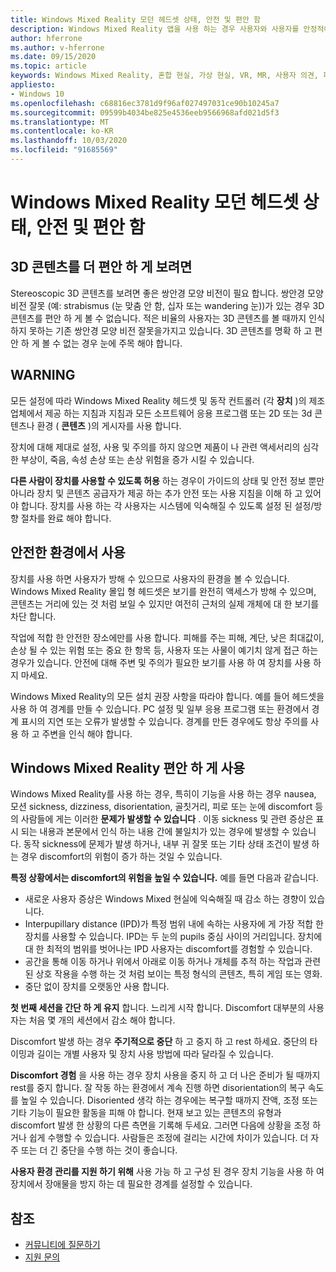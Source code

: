 ```yaml
---
title: Windows Mixed Reality 모던 헤드셋 상태, 안전 및 편안 함
description: Windows Mixed Reality 앱을 사용 하는 경우 사용자와 사용자를 안정적이 고 안전 하며 편안 하 게 유지 하는 방법을 알아보세요.
author: hferrone
ms.author: v-hferrone
ms.date: 09/15/2020
ms.topic: article
keywords: Windows Mixed Reality, 혼합 현실, 가상 현실, VR, MR, 사용자 의견, 피드백 허브, 버그
appliesto:
- Windows 10
ms.openlocfilehash: c68816ec3781d9f96af027497031ce90b10245a7
ms.sourcegitcommit: 09599b4034be825e4536eeb9566968afd021d5f3
ms.translationtype: MT
ms.contentlocale: ko-KR
ms.lasthandoff: 10/03/2020
ms.locfileid: "91685569"
---
```

# <a name="windows-mixed-reality-immersive-headset-health-safety-and-comfort"></a>Windows Mixed Reality 모던 헤드셋 상태, 안전 및 편안 함

## <a name="to-view-3d-content-more-comfortably"></a>3D 콘텐츠를 더 편안 하 게 보려면

Stereoscopic 3D 콘텐츠를 보려면 좋은 쌍안경 모양 비전이 필요 합니다. 쌍안경 모양 비전 잘못 (예: strabismus (눈 맞춤 안 함, 십자 또는 wandering 눈))가 있는 경우 3D 콘텐츠를 편안 하 게 볼 수 없습니다. 적은 비율의 사용자는 3D 콘텐츠를 볼 때까지 인식 하지 못하는 기존 쌍안경 모양 비전 잘못을가지고 있습니다. 3D 콘텐츠를 명확 하 고 편안 하 게 볼 수 없는 경우 눈에 주목 해야 합니다.

## <a name="warning"></a>WARNING

모든 설정에 따라 Windows Mixed Reality 헤드셋 및 동작 컨트롤러 (각 **장치** )의 제조업체에서 제공 하는 지침과 지침과 모든 소프트웨어 응용 프로그램 또는 2D 또는 3d 콘텐츠나 환경 ( **콘텐츠** )의 게시자를 사용 합니다.

장치에 대해 제대로 설정, 사용 및 주의를 하지 않으면 제품이 나 관련 액세서리의 심각한 부상이, 죽음, 속성 손상 또는 손상 위험을 증가 시킬 수 있습니다.

**다른 사람이 장치를 사용할 수 있도록 허용** 하는 경우이 가이드의 상태 및 안전 정보 뿐만 아니라 장치 및 콘텐츠 공급자가 제공 하는 추가 안전 또는 사용 지침을 이해 하 고 있어야 합니다. 장치를 사용 하는 각 사용자는 시스템에 익숙해질 수 있도록 설정 된 설정/방향 절차를 완료 해야 합니다.

## <a name="use-in-safe-surroundings"></a>안전한 환경에서 사용

장치를 사용 하면 사용자가 방해 수 있으므로 사용자의 환경을 볼 수 있습니다. Windows Mixed Reality 몰입 형 헤드셋은 보기를 완전히 액세스가 방해 수 있으며, 콘텐츠는 거리에 있는 것 처럼 보일 수 있지만 여전히 근처의 실제 개체에 대 한 보기를 차단 합니다.

작업에 적합 한 안전한 장소에만를 사용 합니다. 피해를 주는 피해, 계단, 낮은 최대값이, 손상 될 수 있는 위험 또는 중요 한 항목 등, 사용자 또는 사물이 예기치 않게 접근 하는 경우가 있습니다. 안전에 대해 주변 및 주의가 필요한 보기를 사용 하 여 장치를 사용 하지 마세요.

Windows Mixed Reality의 모든 설치 권장 사항을 따라야 합니다. 예를 들어 헤드셋을 사용 하 여 경계를 만들 수 있습니다. PC 설정 및 일부 응용 프로그램 또는 환경에서 경계 표시의 지연 또는 오류가 발생할 수 있습니다. 경계를 만든 경우에도 항상 주의를 사용 하 고 주변을 인식 해야 합니다.

## <a name="using-windows-mixed-reality-comfortably"></a>Windows Mixed Reality 편안 하 게 사용

Windows Mixed Reality를 사용 하는 경우, 특히이 기능을 사용 하는 경우 nausea, 모션 sickness, dizziness, disorientation, 골칫거리, 피로 또는 눈에 discomfort 등의 사람들에 게는 이러한 **문제가 발생할 수 있습니다** . 이동 sickness 및 관련 증상은 표시 되는 내용과 본문에서 인식 하는 내용 간에 불일치가 있는 경우에 발생할 수 있습니다. 동작 sickness에 문제가 발생 하거나, 내부 귀 잘못 또는 기타 상태 조건이 발생 하는 경우 discomfort의 위험이 증가 하는 것일 수 있습니다.

**특정 상황에서는 discomfort의 위험을 높일 수 있습니다.** 예를 들면 다음과 같습니다.

* 새로운 사용자 증상은 Windows Mixed 현실에 익숙해질 때 감소 하는 경향이 있습니다.
* Interpupillary distance (IPD)가 특정 범위 내에 속하는 사용자에 게 가장 적합 한 장치를 사용할 수 있습니다. IPD는 두 눈의 pupils 중심 사이의 거리입니다. 장치에 대 한 최적의 범위를 벗어나는 IPD 사용자는 discomfort를 경험할 수 있습니다.
* 공간을 통해 이동 하거나 위에서 아래로 이동 하거나 개체를 추적 하는 작업과 관련 된 상호 작용을 수행 하는 것 처럼 보이는 특정 형식의 콘텐츠, 특히 게임 또는 영화.
* 중단 없이 장치를 오랫동안 사용 합니다.

**첫 번째 세션을 간단 하 게 유지** 합니다. 느리게 시작 합니다. Discomfort 대부분의 사용자는 처음 몇 개의 세션에서 감소 해야 합니다.

Discomfort 발생 하는 경우 **주기적으로 중단** 하 고 중지 하 고 rest 하세요. 중단의 타이밍과 길이는 개별 사용자 및 장치 사용 방법에 따라 달라질 수 있습니다.

**Discomfort 경험** 을 사용 하는 경우 장치 사용을 중지 하 고 더 나은 준비가 될 때까지 rest를 중지 합니다. 잘 작동 하는 환경에서 계속 진행 하면 disorientation의 복구 속도를 높일 수 있습니다. Disoriented 생각 하는 경우에는 복구할 때까지 잔액, 조정 또는 기타 기능이 필요한 활동을 피해 야 합니다. 현재 보고 있는 콘텐츠의 유형과 discomfort 발생 한 상황의 다른 측면을 기록해 두세요. 그러면 다음에 상황을 조정 하거나 쉽게 수행할 수 있습니다. 사람들은 조정에 걸리는 시간에 차이가 있습니다. 더 자주 또는 더 긴 중단을 수행 하는 것이 좋습니다.

**사용자 환경 관리를 지원 하기 위해** 사용 가능 하 고 구성 된 경우 장치 기능을 사용 하 여 장치에서 장애물을 방지 하는 데 필요한 경계를 설정할 수 있습니다.


## <a name="see-also"></a>참조
* [커뮤니티에 질문하기](https://answers.microsoft.com)
* [지원 문의](https://support.microsoft.com/contactus/)